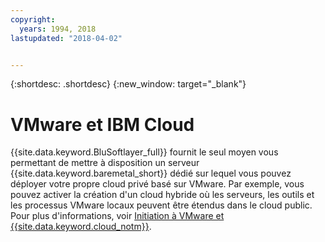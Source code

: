 ```yaml
---
copyright:
  years: 1994, 2018
lastupdated: "2018-04-02"


---
```


{:shortdesc: .shortdesc}
{:new_window: target="_blank"}

# VMware et IBM Cloud

{{site.data.keyword.BluSoftlayer_full}} fournit le seul moyen vous permettant de mettre à disposition un serveur {{site.data.keyword.baremetal_short}} dédié sur lequel vous pouvez déployer votre propre cloud privé basé sur VMware. Par exemple, vous pouvez activer la création d'un cloud hybride où les serveurs, les outils et les processus VMware locaux peuvent être étendus dans le cloud public. Pour plus d'informations, voir [Initiation à VMware et {{site.data.keyword.cloud_notm}}](/docs/infrastructure/vmware/vmware_index.html).
